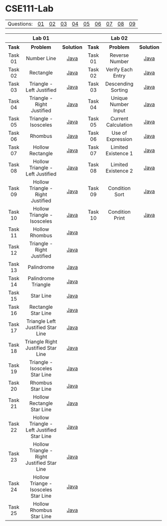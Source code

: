 # CSE111-Lab 
<table>
  <tbody>
  <tr>
    <td>Questions: </td>
    <td><a href="https://git.io/JvFcF">01</a></td>
    <td><a href="https://git.io/JvFcA">02</a></td>
    <td><a href="https://git.io/JvFcx">03</a></td>
    <td><a href="https://git.io/JvFCf">04</a></td>
    <td><a href="https://git.io/JvFCJ">05</a></td>
    <td><a href="https://git.io/JvFCk">06</a></td>
    <td><a href="https://git.io/JvFCL">07</a></td>
    <td><a href="https://git.io/JvFCt">08</a></td>
    <td><a href="https://git.io/JvFCO">09</a></td>
   </tr>
  </tbody>
</table>
<table style="text-align: center;">
  <th></th><th>Lab 01</th><th></th>
  <th></th><th>Lab 02</th><th></th>
  <tbody>
    <tr>
      <th>Task</th><th>Problem</th><th>Solution</th>
      <th>Task</th><th>Problem</th><th>Solution</th>
    </tr> 
    <tr>
      <td>Task 01</td><td>Number Line</td><td ><a href="https://github.com/tanviranindo/CSE111-Lab/blob/master/LAB%20(1)/Task01.java">Java</a></td>
      <td>Task 01</td><td>Reverse Number</td><td><a href="https://git.io/JvFcF">Java</a></td>
    </tr>    
    <tr>
      <td>Task 02</td><td>Rectangle</td><td><a href="https://github.com/tanviranindo/CSE111-Lab/blob/master/LAB%20(1)/Task02.java">Java</a></td>
      <td>Task 02</td><td>Verify Each Entry</td><td><a href="https://git.io/JvFcF">Java</a></td>
    </tr>
    <tr>
      <td>Task 03</td><td>Triangle - Left Justified</td><td><a href="https://github.com/tanviranindo/CSE111-Lab/blob/master/LAB%20(1)/Task03.java">Java</a></td>
      <td>Task 03</td><td>Descending Sorting</td><td><a href="https://git.io/JvFcF">Java</a></td>
    </tr>
    <tr>
      <td>Task 04</td><td>Triangle - Right Justified</td><td><a href="https://github.com/tanviranindo/CSE111-Lab/blob/master/LAB%20(1)/Task04.java">Java</a></td>
      <td>Task 04</td><td>Unique Number Input</td><td><a href="https://git.io/JvFcF">Java</a></td>
    </tr>
    <tr>
      <td>Task 05</td><td>Triangle - Isosceles</td><td><a href="https://github.com/tanviranindo/CSE111-Lab/blob/master/LAB%20(1)/Task05.java">Java</a></td>
      <td>Task 05</td><td>Current Calculation</td><td><a href="https://git.io/JvFcF">Java</a></td>
    </tr>
    <tr>
      <td>Task 06</td><td>Rhombus</td><td><a href="https://github.com/tanviranindo/CSE111-Lab/blob/master/LAB%20(1)/Task06.java">Java</a></td>
      <td>Task 06</td><td>Use of Expression</td><td><a href="https://git.io/JvFcF">Java</a></td>
    </tr>  
    <tr>
      <td>Task 07</td><td>Hollow Rectangle</td><td><a href="https://github.com/tanviranindo/CSE111-Lab/blob/master/LAB%20(1)/Task07.java">Java</a></td>
      <td>Task 07</td><td>Limited Existence 1</td><td><a href="https://git.io/JvFcF">Java</a></td>
    </tr>
    <tr>
      <td>Task 08</td><td>Hollow Triangle - Left Justified</td><td><a href="https://github.com/tanviranindo/CSE111-Lab/blob/master/LAB%20(1)/Task08.java">Java</a></td>
      <td>Task 08</td><td>Limited Existence 2</td><td><a href="https://git.io/JvFcF">Java</a></td>
    </tr>
    <tr>
      <td>Task 09</td><td>Hollow Triangle - Right Justified</td><td><a href="https://github.com/tanviranindo/CSE111-Lab/blob/master/LAB%20(1)/Task09.java">Java</a></td>
      <td>Task 09</td><td>Condition Sort</td><td><a href="https://git.io/JvFcF">Java</a></td>
    </tr>
    <tr>
      <td>Task 10</td><td>Hollow Triangle - Isosceles</td><td><a href="https://github.com/tanviranindo/CSE111-Lab/blob/master/LAB%20(1)/Task10.java">Java</a></td>
      <td>Task 10</td><td>Condition Print</td><td><a href="https://git.io/JvFcF">Java</a></td>
    </tr>
    <tr>
      <td>Task 11</td><td>Hollow Rhombus</td><td><a href="https://github.com/tanviranindo/CSE111-Lab/blob/master/LAB%20(1)/Task11.java">Java</a></td>
    </tr>
    <tr>
      <td>Task 12</td><td>Triangle - Right Justified</td><td><a href="https://github.com/tanviranindo/CSE111-Lab/blob/master/LAB%20(1)/Task12.java">Java</a></td>
    </tr>
    <tr>
      <td>Task 13</td><td>Palindrome</td><td><a href="https://github.com/tanviranindo/CSE111-Lab/blob/master/LAB%20(1)/Task13.java">Java</a></td>
    </tr>
    <tr>
      <td>Task 14</td><td>Palindrome Triangle</td><td><a href="https://github.com/tanviranindo/CSE111-Lab/blob/master/LAB%20(1)/Task14.java">Java</a></td>
    </tr>
    <tr>
      <td>Task 15</td><td>Star Line</td><td><a href="https://github.com/tanviranindo/CSE111-Lab/blob/master/LAB%20(1)/Task15.java">Java</a></td>
    </tr>
    <tr>
      <td>Task 16</td><td>Rectangle Star Line</td><td><a href="https://github.com/tanviranindo/CSE111-Lab/blob/master/LAB%20(1)/Task16.java">Java</a></td>
    </tr>
    <tr>
      <td>Task 17</td><td>Triangle Left Justified Star Line</td><td><a href="https://github.com/tanviranindo/CSE111-Lab/blob/master/LAB%20(1)/Task17.java">Java</a></td>
    </tr>
    <tr>
      <td>Task 18</td><td>Triangle Right Justified Star Line</td><td><a href="https://github.com/tanviranindo/CSE111-Lab/blob/master/LAB%20(1)/Task18.java">Java</a></td>
    </tr>
    <tr>
      <td>Task 19</td><td>Triangle - Isosceles Star Line</td><td><a href="https://github.com/tanviranindo/CSE111-Lab/blob/master/LAB%20(1)/Task19.java">Java</a></td>
    </tr>
    <tr>
      <td>Task 20</td><td>Rhombus Star Line</td><td><a href="https://github.com/tanviranindo/CSE111-Lab/blob/master/LAB%20(1)/Task20.java">Java</a></td>
    </tr>
    <tr>
      <td>Task 21</td><td>Hollow Rectangle Star Line</td><td><a href="https://github.com/tanviranindo/CSE111-Lab/blob/master/LAB%20(1)/Task21.java">Java</a></td>
    </tr>
    <tr>
      <td>Task 22</td><td>Hollow Triangle - Left Justified Star Line</td><td><a href="https://github.com/tanviranindo/CSE111-Lab/blob/master/LAB%20(1)/Task22.java">Java</a></td>
    </tr>
    <tr>
      <td>Task 23</td><td>Hollow Triangle - Right Justified Star Line</td><td><a href="https://github.com/tanviranindo/CSE111-Lab/blob/master/LAB%20(1)/Task23.java">Java</a></td>
    </tr>
    <tr>
      <td>Task 24</td><td>Hollow Triange - Isosceles Star Line</td><td><a href="https://github.com/tanviranindo/CSE111-Lab/blob/master/LAB%20(1)/Task24.java">Java</a></td>
    </tr>
    <tr>
      <td>Task 25</td><td>Hollow Rhombus Star Line</td><td><a href="https://github.com/tanviranindo/CSE111-Lab/blob/master/LAB%20(1)/Task25.java">Java</a></td>
    </tr>
    <tr>
  </tbody>
  </table>
